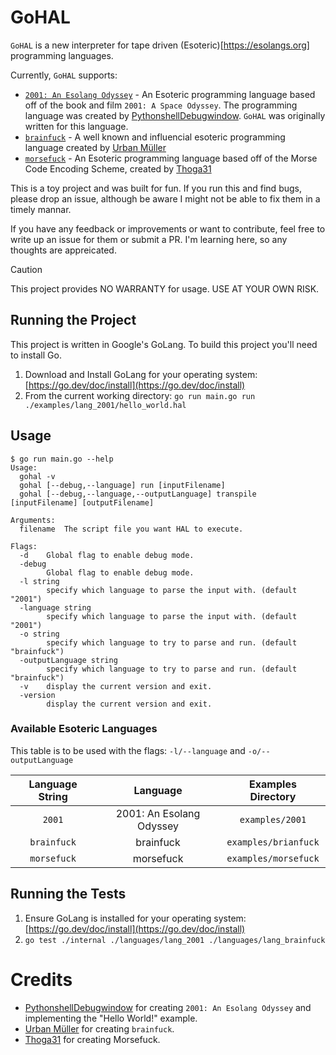 # GoHAL

`GoHAL` is a new interpreter for tape driven (Esoteric)[https://esolangs.org] programming languages.

Currently, `GoHAL` supports: 

- [`2001: An Esolang Odyssey`](https://esolangs.org/wiki/2001:_An_Esolang_Odyssey) - An Esoteric programming language based off of the book and film `2001: A Space Odyssey`. The programming language was created by [PythonshellDebugwindow](https://esolangs.org/wiki/User:PythonshellDebugwindow). `GoHAL` was originally written for this language.
- [`brainfuck`](https://esolangs.org/wiki/Brainfuck) - A well known and influencial esoteric programming language created by [Urban Müller](https://esolangs.org/wiki/Urban_M%C3%BCller)
- [`morsefuck`](https://esolangs.org/wiki/Morsefuck) - An Esoteric programming language based off of the Morse Code Encoding Scheme, created by [Thoga31](https://esolangs.org/wiki/User:Thoga31)

This is a toy project and was built for fun. If you run this and find bugs, please drop an issue, although be aware I might not be able to fix them in a timely mannar.

If you have any feedback or improvements or want to contribute, feel free to write up an issue for them or submit a PR. I'm learning here, so any thoughts are appreicated.


> [!CAUTION]
> This project provides NO WARRANTY for usage. USE AT YOUR OWN RISK.

## Running the Project

This project is written in Google's GoLang. To build this project you'll need to install Go.

1. Download and Install GoLang for your operating system: [https://go.dev/doc/install](https://go.dev/doc/install)
2. From the current working directory: `go run main.go run ./examples/lang_2001/hello_world.hal`

## Usage

```
$ go run main.go --help
Usage:
  gohal -v
  gohal [--debug,--language] run [inputFilename]
  gohal [--debug,--language,--outputLanguage] transpile [inputFilename] [outputFilename]

Arguments:
  filename  The script file you want HAL to execute.

Flags:
  -d    Global flag to enable debug mode.
  -debug
        Global flag to enable debug mode.
  -l string
        specify which language to parse the input with. (default "2001")
  -language string
        specify which language to parse the input with. (default "2001")
  -o string
        specify which language to try to parse and run. (default "brainfuck")
  -outputLanguage string
        specify which language to try to parse and run. (default "brainfuck")
  -v    display the current version and exit.
  -version
        display the current version and exit. 
```

### Available Esoteric Languages

This table is to be used with the flags: `-l/--language` and `-o/--outputLanguage`

| Language String | Language | Examples Directory |
| :-------------: | :------: | :----------------: |
| `2001`    | 2001: An Esolang Odyssey | `examples/2001` |
| `brainfuck`    | brainfuck | `examples/brianfuck` |
| `morsefuck` | morsefuck | `examples/morsefuck` |


## Running the Tests

1. Ensure GoLang is installed for your operating system: [https://go.dev/doc/install](https://go.dev/doc/install)
2. `go test ./internal ./languages/lang_2001 ./languages/lang_brainfuck`


# Credits

- [PythonshellDebugwindow](https://esolangs.org/wiki/User:PythonshellDebugwindow) for creating `2001: An Esolang Odyssey` and implementing the "Hello World!" example.
- [Urban Müller](https://esolangs.org/wiki/Urban_M%C3%BCller) for creating `brainfuck`.
- [Thoga31](https://esolangs.org/wiki/User:Thoga31) for creating Morsefuck.